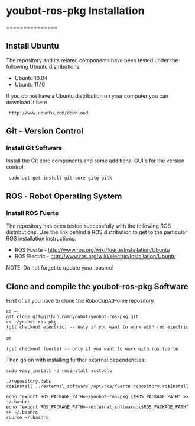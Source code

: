 # youbot-ros-pkg Installation
===============

## Install Ubuntu
The repository and its related components have been tested under the following Ubuntu distributions:

- Ubuntu 10.04
- Ubuntu 11.10

If you do not have a Ubuntu distribution on your computer you can download it here

     http://www.ubuntu.com/download

## Git - Version Control
### Install Git Software
Install the Git core components and some additional GUI's for the version control:

     sudo apt-get install git-core gitg gitk


## ROS - Robot Operating System
### Install ROS Fuerte
The repository has been tested successfully with the following ROS distributions. Use the link behind a ROS distribution to get to the particular ROS installation instructions.

- ROS Fuerte - http://www.ros.org/wiki/fuerte/Installation/Ubuntu
- ROS Electric - http://www.ros.org/wiki/electric/Installation/Ubuntu

NOTE: Do not forget to update your .bashrc! 


## Clone and compile the youbot-ros-pkg Software
First of all you have to clone the RoboCupAtHome repository.

    cd ~
    git clone git@github.com:youbot/youbot-ros-pkg.git
    cd ~/youbot-ros-pkg
    (git checkout electric) -- only if you want to work with ros electric
or

    (git checkout fuerte) -- only if you want to work with ros fuerte

Then go on with installing further external dependencies:
    
    sudo easy_install -U rosinstall vcstools

    ./repository.debs
    rosinstall ../external_software /opt/ros/fuerte repository.rosinstall
    
    echo "export ROS_PACKAGE_PATH=~/youbot-ros-pkg:\$ROS_PACKAGE_PATH" >> ~/.bashrc
    echo "export ROS_PACKAGE_PATH=~/external_software:\$ROS_PACKAGE_PATH" >> ~/.bashrc
    source ~/.bashrc
    

